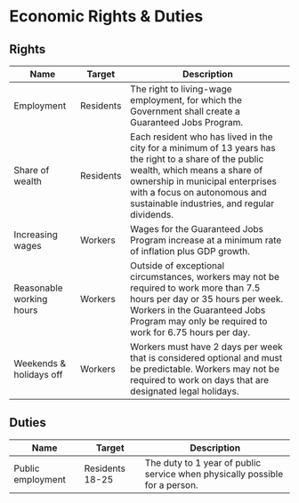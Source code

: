 # Economic Rights & Duties
## Rights
| Name | Target | Description |
|---|---|---|
| Employment | Residents | The right to living-wage employment, for which the Government shall create a Guaranteed Jobs Program. |
| Share of wealth | Residents | Each resident who has lived in the city for a minimum of 13 years has the right to a share of the public wealth, which means a share of ownership in municipal enterprises with a focus on autonomous and sustainable industries, and regular dividends. |
| Increasing wages | Workers | Wages for the Guaranteed Jobs Program increase at a minimum rate of inflation plus GDP growth. |
| Reasonable working hours | Workers | Outside of exceptional circumstances, workers may not be required to work more than 7.5 hours per day or 35 hours per week. Workers in the Guaranteed Jobs Program may only be required to work for 6.75 hours per day. |
| Weekends & holidays off | Workers | Workers must have 2 days per week that is considered optional and must be predictable. Workers may not be required to work on days that are designated legal holidays. |
## Duties
| Name | Target | Description |
|---|---|---|
| Public employment | Residents 18-25 | The duty to 1 year of public service when physically possible for a person. |
